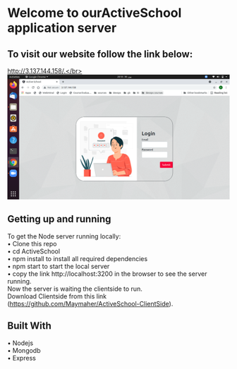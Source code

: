 # Welcome to ourActiveSchool application server
## To visit our website follow the link below:
http://3.137.144.158/.</br> 
</br>
![](img/loginPage.png) 
</br>
## Getting up and running
To get the Node server running locally: <br/>
  • Clone this repo <br/>
  •	cd ActiveSchool <br/>
  •	npm install to install all required dependencies  <br/>
  •	npm start to start the local server   <br/>
  •	copy the link  http://localhost:3200 in the browser to see the server running. <br/>
Now the server is waiting the clientside to run. <br/>
Download Clientside from this link (https://github.com/Maymaher/ActiveSchool-ClientSide). <br/>
 
## Built With
  •	Nodejs  <br/>
  •	Mongodb <br/>
  •	Express <br/>
   <br/>


